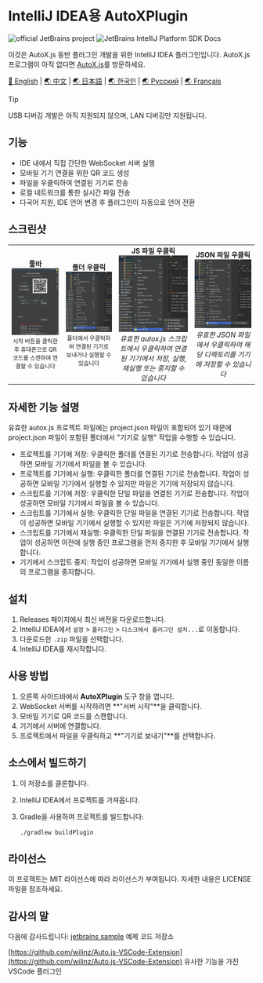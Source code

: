 # IntelliJ IDEA용 AutoXPlugin
<!-- Plugin description -->
![official JetBrains project](https://jb.gg/badges/official-flat-square.svg)
![JetBrains IntelliJ Platform SDK Docs](https://jb.gg/badges/docs.svg?style=flat-square)

이것은 AutoX.js 동반 플러그인 개발을 위한 IntelliJ IDEA 플러그인입니다. AutoX.js 프로그램이 아직 없다면 [AutoX.js](https://github.com/aiselp/AutoX)를 방문하세요.

[🌟 English](README_en.md) | [🌏 中文](README.md) | [🌏 日本語](README_JP.md) | [🌏 한국인](README_ko.md) | [🌏 Русский](README_ru.md) | [🌏 Français](README_fr.md)
> [!TIP]
> USB 디버깅 개발은 아직 지원되지 않으며, LAN 디버깅만 지원됩니다.

## 기능

- IDE 내에서 직접 간단한 WebSocket 서버 실행
- 모바일 기기 연결을 위한 QR 코드 생성
- 파일을 우클릭하여 연결된 기기로 전송
- 로컬 네트워크를 통한 실시간 파일 전송
- 다국어 지원, IDE 언어 변경 후 플러그인이 자동으로 언어 전환

<!-- Plugin description end -->
## 스크린샷
<div align="center">
<table>
<tr>

<td align="center">
<b>툴바</b><br>
<img src="/img/%E6%88%AA%E5%B1%8F2025-04-03%2000.43.22.png" width="500" alt="툴바"><br>
<small>시작 버튼을 클릭한 후 휴대폰으로 QR 코드를 스캔하여 연결할 수 있습니다</small>
</td>
<td align="center">
<b>폴더 우클릭</b><br>
<img src="img/%E6%88%AA%E5%B1%8F2025-04-02%2017.40.57.png" width="500" alt="폴더 우클릭"><br>
<small>폴더에서 우클릭하여 연결된 기기로 보내거나 실행할 수 있습니다</small>
</td>
<td align="center">
<b>JS 파일 우클릭</b><br>
<img src="img/%E6%88%AA%E5%B1%8F2025-04-02%2017.40.39.png" width="500" alt="JS 파일 우클릭"><br>
<em>유효한 autox.js 스크립트에서 우클릭하여 연결된 기기에서 저장, 실행, 재실행 또는 중지할 수 있습니다</em>
</td>
<td align="center">
<b>JSON 파일 우클릭</b><br>
<img src="img/%E6%88%AA%E5%B1%8F2025-04-02%2017.41.36.png" width="500" alt="JSON 파일 우클릭"><br>
<em>유효한 JSON 파일에서 우클릭하여 해당 디렉토리를 기기에 저장할 수 있습니다</em>
</td>
</tr>
</table>
</div>

## 자세한 기능 설명

유효한 autox.js 프로젝트 파일에는 project.json 파일이 포함되어 있기 때문에 project.json 파일이 포함된 폴더에서 "기기로 실행" 작업을 수행할 수 있습니다.

- 프로젝트를 기기에 저장: 우클릭한 폴더를 연결된 기기로 전송합니다. 작업이 성공하면 모바일 기기에서 파일을 볼 수 있습니다.
- 프로젝트를 기기에서 실행: 우클릭한 폴더를 연결된 기기로 전송합니다. 작업이 성공하면 모바일 기기에서 실행할 수 있지만 파일은 기기에 저장되지 않습니다.
- 스크립트를 기기에 저장: 우클릭한 단일 파일을 연결된 기기로 전송합니다. 작업이 성공하면 모바일 기기에서 파일을 볼 수 있습니다.
- 스크립트를 기기에서 실행: 우클릭한 단일 파일을 연결된 기기로 전송합니다. 작업이 성공하면 모바일 기기에서 실행할 수 있지만 파일은 기기에 저장되지 않습니다.
- 스크립트를 기기에서 재실행: 우클릭한 단일 파일을 연결된 기기로 전송합니다. 작업이 성공하면 이전에 실행 중인 프로그램을 먼저 중지한 후 모바일 기기에서 실행합니다.
- 기기에서 스크립트 중지: 작업이 성공하면 모바일 기기에서 실행 중인 동일한 이름의 프로그램을 중지합니다.

## 설치

1. Releases 페이지에서 최신 버전을 다운로드합니다.
2. IntelliJ IDEA에서 `설정` > `플러그인` > `디스크에서 플러그인 설치...`로 이동합니다.
3. 다운로드한 `.zip` 파일을 선택합니다.
4. IntelliJ IDEA를 재시작합니다.

## 사용 방법

1. 오른쪽 사이드바에서 **AutoXPlugin** 도구 창을 엽니다.
2. WebSocket 서버를 시작하려면 **"서버 시작"**을 클릭합니다.
3. 모바일 기기로 QR 코드를 스캔합니다.
4. 기기에서 서버에 연결합니다.
5. 프로젝트에서 파일을 우클릭하고 **"기기로 보내기"**를 선택합니다.

## 소스에서 빌드하기

1. 이 저장소를 클론합니다.
2. IntelliJ IDEA에서 프로젝트를 가져옵니다.
3. Gradle을 사용하여 프로젝트를 빌드합니다:

   ```bash
   ./gradlew buildPlugin
   ```

## 라이선스

이 프로젝트는 MIT 라이선스에 따라 라이선스가 부여됩니다. 자세한 내용은 LICENSE 파일을 참조하세요.

## 감사의 말

다음에 감사드립니다:
[jetbrains sample](https://github.com/JetBrains/intellij-sdk-code-samples) 예제 코드 저장소

[https://github.com/wilinz/Auto.js-VSCode-Extension](https://github.com/wilinz/Auto.js-VSCode-Extension) 유사한 기능을 가진 VSCode 플러그인 